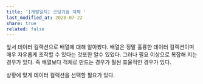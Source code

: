 ```yaml
---
title: '[개발일지] 코딩기술 객체 '
last_modified_at: 2020-07-22
share: true
related: false
---
```


앞서 데이터 컬렉션으로 배열에 대해 알아봤다. 배열은 정말 훌륭한 데이터 컬렉션이며 매우 자유롭게 조작할 수 있다는 것또한 알수 있었다. 그러나 필요 이상으로 복잡해 지는 경우가 있다. 즉 배열보다 객체로 만드는 경우가 훨씬 효율적인 경우가 있다. 

상황에 맞게 데이터 컬랙션을 선택할 필요가 있다. 
